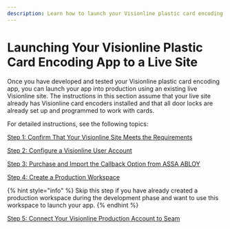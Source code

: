 ```yaml
---
description: Learn how to launch your Visionline plastic card encoding app into production.
---
```


# Launching Your Visionline Plastic Card Encoding App to a Live Site

Once you have developed and tested your Visionline plastic card encoding app, you can launch your app into production using an existing live Visionline site. The instructions in this section assume that your live site already has Visionline card encoders installed and that all door locks are already set up and programmed to work with cards.&#x20;

For detailed instructions, see the following topics:

[Step 1: Confirm That Your Visionline Site Meets the Requirements](step-1-confirm-that-your-visionline-site-meets-the-requirements.md)

[Step 2: Configure a Visionline User Account](step-2-configure-a-visionline-user-account.md)

[Step 3: Purchase and Import the Callback Option from ASSA ABLOY](step-3-purchase-and-import-the-callback-option-from-assa-abloy.md)

[Step 4: Create a Production Workspace](step-4-create-a-production-workspace.md)

{% hint style="info" %}
Skip this step if you have already created a production workspace during the development phase and want to use this workspace to launch your app.
{% endhint %}

[Step 5: Connect Your Visionline Production Account to Seam](step-5-connect-your-visionline-production-account-to-seam.md)
